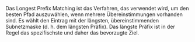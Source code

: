 Das Longest Prefix Matching ist das Verfahren, das verwendet wird, um den besten Pfad auszuwählen, wenn mehrere Übereinstimmungen vorhanden sind. Es wählt den Eintrag mit der längsten, übereinstimmenden Subnetzmaske (d. h. dem längsten Präfix). Das längste Präfix ist in der Regel das spezifischste und daher das bevorzugte Ziel.